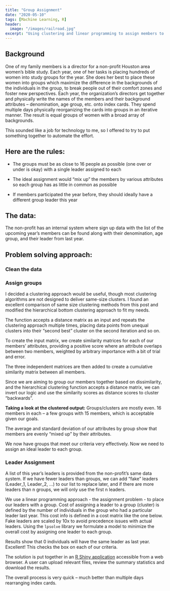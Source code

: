 ```yaml
---
title: "Group Assignment"
date: "2020-05-10"
tags: [Machine Learning, R]
header:
  image: "/images/railroad.jpg"
excerpt: "Using clustering and linear programming to assign members to groups"
---
```


## Background
One of my family members is a director for a non-profit Houston area women’s bible study. Each year, one of her tasks is placing hundreds of women into study groups for the year. She does her best to place these women into groups which maximize the difference in the backgrounds of the individuals in the group, to break people out of their comfort zones and foster new perspectives. Each year, the organization’s directors get together and physically write the names of the members and their background attributes – denomination, age group, etc. onto index cards. They spend multiple days physically reorganizing the cards into groups in an iterative manner. The result is equal groups of women with a broad array of backgrounds.

This sounded like a job for technology to me, so I offered to try to put something together to automate the effort.

## Here are the rules:
* The groups must be as close to 16 people as possible (one over or under is okay) with a single leader assigned to each
+ The ideal assignment would “mix up” the members by various attributes so each group has as little in common as possible
- If members participated the year before, they should ideally have a different group leader this year

## The data:
The non-profit has an internal system where sign up data with the list of the upcoming year’s members can be found along with their denomination, age group, and their leader from last year.

## Problem solving approach:
### Clean the data
### Assign groups
I decided a clustering approach would be useful, though most clustering algorithms are not designed to deliver same-size clusters. I found an excellent comparison of same size clustering methods from this post and modified the hierarchical bottom clustering approach to fit my needs.

The function accepts a distance matrix as an input and repeats the clustering approach multiple times, placing data points from unequal clusters into their “second best” cluster on the second iteration and so on.

To create the input matrix, we create similarity matrices for each of our members’ attributes, providing a positive score where an attribute overlaps between two members, weighted by arbitrary importance with a bit of trial and error.

The three independent matrices are then added to create a cumulative similarity matrix between all members.

Since we are aiming to group our members together based on dissimilarity, and the hierarchical clustering function accepts a distance matrix, we can invert our logic and use the similarity scores as distance scores to cluster “backwards”.

**Taking a look at the clustered output:**
Groups/clusters are mostly even. 16 members in each – a few groups with 15 members, which is acceptable given our goals.

The average and standard deviation of our attributes by group show that members are evenly “mixed up” by their attributes.

We now have groups that meet our criteria very effectively. Now we need to assign an ideal leader to each group.

### Leader Assignment
A list of this year’s leaders is provided from the non-profit’s same data system. If we have fewer leaders than groups, we can add “fake” leaders (Leader_1, Leader_2, …) to our list to replace later, and if there are more leaders than n groups, we will only use the first n leaders.

We use a linear programming approach - the assignment problem - to place our leaders with a group. Cost of assigning a leader to a group (cluster) is defined by the number of individuals in the group who had a particular leader last year. This cost info is defined in a cost matrix like the one below.
Fake leaders are scaled by 10x to avoid precedence issues with actual leaders.
Using the `lpsolve` library we formulate a model to minimize the overall cost by assigning one leader to each group.

Results show that 0 individuals will have the same leader as last year. Excellent! This checks the box on each of our criteria.

The solution is put together in an [R Shiny application](https://adcamp.shinyapps.io/group_assignment/) accessible from a web browser. A user can upload relevant files, review the summary statistics and download the results.

The overall process is very quick – much better than multiple days rearranging index cards.
